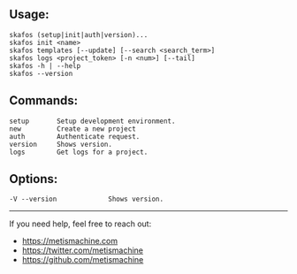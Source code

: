 ## Usage:
    skafos (setup|init|auth|version)...
    skafos init <name>
    skafos templates [--update] [--search <search_term>]
    skafos logs <project_token> [-n <num>] [--tail]
    skafos -h | --help
    skafos --version
## Commands:
    setup       Setup development environment.
    new         Create a new project
    auth        Authenticate request.    
    version     Shows version.
    logs        Get logs for a project.
## Options:
    -V --version             Shows version.

---

If you need help, feel free to reach out:
- https://metismachine.com
- https://twitter.com/metismachine
- https://github.com/metismachine
